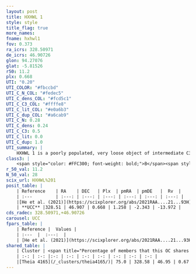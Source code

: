 ```yaml
---
layout: post
title: HXHWL 1
style: style
title_flag: true
more_names: 
fname: hxhwl1
fov: 0.373
ra_icrs: 328.50971
de_icrs: 46.90726
glon: 94.27076
glat: -5.81526
r50: 11.2
plx: 0.668
UTI: "0.20"
UTI_COLOR: "#fbccbd"
UTI_C_N_COL: "#fedec5"
UTI_C_dens_COL: "#fcd5c1"
UTI_C_C3_COL: "#ffffe8"
UTI_C_lit_COL: "#e0a6b3"
UTI_C_dup_COL: "#a6cab9"
UTI_C_N: 0.28
UTI_C_dens: 0.24
UTI_C_C3: 0.5
UTI_C_lit: 0.0
UTI_C_dup: 1.0
UTI_summary: |
    HXHWL 1 is a poorly populated, very loose object of intermediate C3 quality. It is rarely studied in the literature. This object shares a significant percentage of members with a later reported entry.
class3: |
    <span style="color: #FFC300; font-weight: bold;">B</span><span style="color: #FFC300; font-weight: bold;">B</span>
r_50_val: 11.2
N_50_val: 28
scix_url: HXHWL%201
posit_table: |
    | Reference    | RA    | DEC   | Plx  | pmRA  | pmDE   |  Rv  |
    | :---         | :---: | :---: | :---: | :---: | :---: | :---: |
    |[He et al. (2021)](https://scixplorer.org/abs/2021RAA....21...93H) | 328.462 | 46.885 | 0.67 | 1.28 | -2.34 | -- |
    | **UCC** |328.51 | 46.907 | 0.668 | 1.258 | -2.343 | -13.972 | 
cds_radec: 328.50971,+46.90726
carousel: UCC
fpars_table: |
    | Reference |  Values |
    | :---  |  :---:  |
    | [He et al. (2021)](https://scixplorer.org/abs/2021RAA....21...93H) | `AG=1.0, m-M=10.9, logAge=8.4, Z=0.016` |
shared_table: |
    | Cluster | <span title="Percentage of members that this OC shares with the ones listed">%</span>   | RA   | DEC   | Plx   | pmRA  | pmDE  | Rv | UTI |
    | :-: | :-: |:-: | :-: | :-: | :-: | :-: | :-: | :-: |
    |[Theia 4165](/_clusters/theia4165/)| 75.0 | 328.58 | 46.95 | 0.67 | 1.23 | -2.33 | -11.42 |0.1 |
---
```

